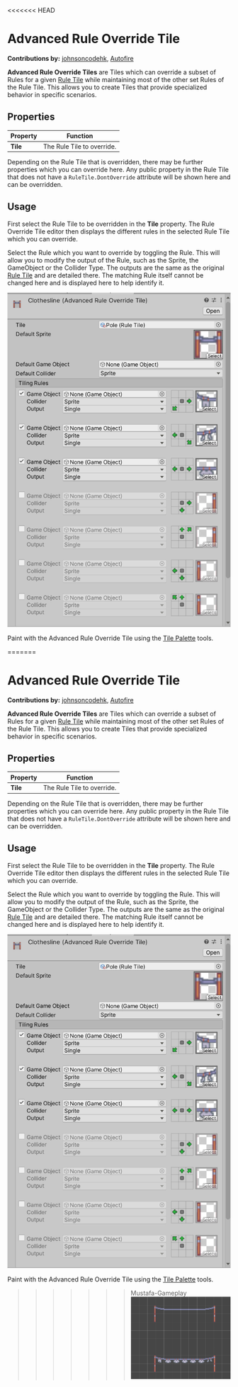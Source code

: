 <<<<<<< HEAD
# Advanced Rule Override Tile

__Contributions by:__ [johnsoncodehk](https://github.com/johnsoncodehk), [Autofire](https://github.com/Autofire)

__Advanced Rule Override Tiles__ are Tiles which can override a subset of Rules for a given [Rule Tile](RuleTile.md) while maintaining most of the other set Rules of the Rule Tile. This allows you to create Tiles that provide specialized behavior in specific scenarios.

## Properties

| Property          | Function                                                     |
| ----------------- | ------------------------------------------------------------ |
| __Tile__          | The Rule Tile to override.                                   |

Depending on the Rule Tile that is overridden, there may be further properties which you can override here. Any public property in the Rule Tile that does not have a `RuleTile.DontOverride` attribute will be shown here and can be overridden.

## Usage

First select the Rule Tile to be overridden in the __Tile__ property. The Rule Override Tile editor then displays the different rules in the selected Rule Tile which you can override.

Select the Rule which you want to override by toggling the Rule. This will allow you to modify the output of the Rule, such as the Sprite, the GameObject or the Collider Type. The outputs are the same as the original [Rule Tile](RuleTile.md) and are detailed there. The matching Rule itself cannot be changed here and is displayed here to help identify it.

![Advanced Rule Override Tile Editor](images/AdvancedRuleOverrideTileEditor.png)

Paint with the Advanced  Rule Override Tile using the [Tile Palette](https://docs.unity3d.com/Manual/Tilemap-Painting.html) tools.

=======
# Advanced Rule Override Tile

__Contributions by:__ [johnsoncodehk](https://github.com/johnsoncodehk), [Autofire](https://github.com/Autofire)

__Advanced Rule Override Tiles__ are Tiles which can override a subset of Rules for a given [Rule Tile](RuleTile.md) while maintaining most of the other set Rules of the Rule Tile. This allows you to create Tiles that provide specialized behavior in specific scenarios.

## Properties

| Property          | Function                                                     |
| ----------------- | ------------------------------------------------------------ |
| __Tile__          | The Rule Tile to override.                                   |

Depending on the Rule Tile that is overridden, there may be further properties which you can override here. Any public property in the Rule Tile that does not have a `RuleTile.DontOverride` attribute will be shown here and can be overridden.

## Usage

First select the Rule Tile to be overridden in the __Tile__ property. The Rule Override Tile editor then displays the different rules in the selected Rule Tile which you can override.

Select the Rule which you want to override by toggling the Rule. This will allow you to modify the output of the Rule, such as the Sprite, the GameObject or the Collider Type. The outputs are the same as the original [Rule Tile](RuleTile.md) and are detailed there. The matching Rule itself cannot be changed here and is displayed here to help identify it.

![Advanced Rule Override Tile Editor](images/AdvancedRuleOverrideTileEditor.png)

Paint with the Advanced  Rule Override Tile using the [Tile Palette](https://docs.unity3d.com/Manual/Tilemap-Painting.html) tools.

>>>>>>> Mustafa-Gameplay
![Scene View with Advanced  Rule Override Tile](images/AdvancedRuleOverrideTile.png)